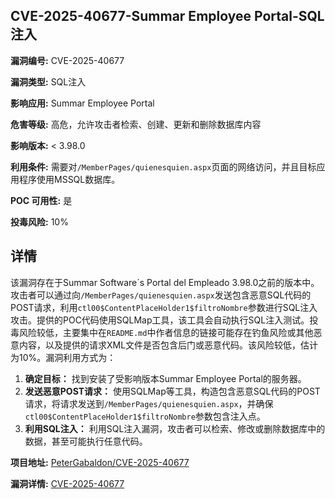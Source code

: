 ## CVE-2025-40677-Summar Employee Portal-SQL注入

**漏洞编号:** CVE-2025-40677

**漏洞类型:** SQL注入

**影响应用:** Summar Employee Portal

**危害等级:** 高危，允许攻击者检索、创建、更新和删除数据库内容

**影响版本:** < 3.98.0

**利用条件:** 需要对`/MemberPages/quienesquien.aspx`页面的网络访问，并且目标应用程序使用MSSQL数据库。

**POC 可用性:** 是

**投毒风险:** 10%

## 详情

该漏洞存在于Summar Software´s Portal del Empleado 3.98.0之前的版本中。攻击者可以通过向`/MemberPages/quienesquien.aspx`发送包含恶意SQL代码的POST请求，利用`ctl00$ContentPlaceHolder1$filtroNombre`参数进行SQL注入攻击。提供的POC代码使用SQLMap工具，该工具会自动执行SQL注入测试。投毒风险较低，主要集中在`README.md`中作者信息的链接可能存在钓鱼风险或其他恶意内容，以及提供的请求XML文件是否包含后门或恶意代码。该风险较低，估计为10%。漏洞利用方式为：

1.  **确定目标：** 找到安装了受影响版本Summar Employee Portal的服务器。
2.  **发送恶意POST请求：**  使用SQLMap等工具，构造包含恶意SQL代码的POST请求，将请求发送到`/MemberPages/quienesquien.aspx`，并确保`ctl00$ContentPlaceHolder1$filtroNombre`参数包含注入点。
3.  **利用SQL注入：**  利用SQL注入漏洞，攻击者可以检索、修改或删除数据库中的数据，甚至可能执行任意代码。

**项目地址:** [PeterGabaldon/CVE-2025-40677](https://github.com/PeterGabaldon/CVE-2025-40677)

**漏洞详情:** [CVE-2025-40677](https://nvd.nist.gov/vuln/detail/CVE-2025-40677)